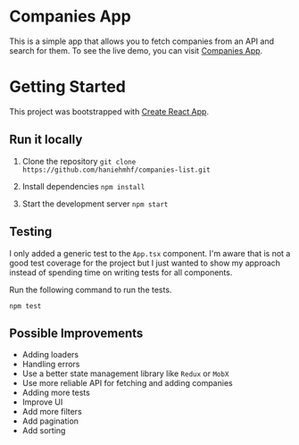 # Companies App

This is a simple app that allows you to fetch companies from an API and search for them.
To see the live demo, you can visit [Companies App]().

# Getting Started

This project was bootstrapped with [Create React App](https://github.com/facebook/create-react-app).

## Run it locally

1. Clone the repository
   `git clone https://github.com/haniehmhf/companies-list.git`

2. Install dependencies
   `npm install`

3. Start the development server
   `npm start`

## Testing

I only added a generic test to the `App.tsx` component. I'm aware that is not a good test coverage for the project but I just wanted to show my approach instead of spending time on writing tests for all components.

Run the following command to run the tests.

`npm test`

## Possible Improvements

- Adding loaders
- Handling errors
- Use a better state management library like `Redux` or `MobX`
- Use more reliable API for fetching and adding companies
- Adding more tests
- Improve UI
- Add more filters
- Add pagination
- Add sorting
